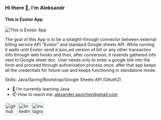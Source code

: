 ### Hi there 👋, I'm Aleksandr
#### This is Evotor App
![This is Evotor App](https://i.ibb.co/NNbNjc7/Untitled-1.jpg)

The goal of this App is to be a straight-through connector between external billing service API "Evotor" and standard Google sheets API. While running it waits until Evotor send a json_ed version of bill or any other transaction info through web hooks and then, after conversion, it resends gathered info next to Google sheet doc. User needs only to enter a google link into the form and proceed through authorization process once, after that app keeps all the credentials for future use and keeps functioning in standalone mode.

Skills: Java/Spring/Bootstrap/Google Sheets API (OAuth2)

- 🌱 I’m currently learning Java 
- 📫 How to reach me: alexander.savichev@gmail.com 


[<img src='https://cdn.jsdelivr.net/npm/simple-icons@3.0.1/icons/github.svg' alt='github' height='40'>](https://github.com/https://github.com/AlexanderSavichev)  [<img src='https://cdn.jsdelivr.net/npm/simple-icons@3.0.1/icons/linkedin.svg' alt='linkedin' height='40'>](https://www.linkedin.com/in/https://www.linkedin.com/mwlite/in/aleksandr-savichev-7b3743211/)  [<img src='https://cdn.jsdelivr.net/npm/simple-icons@3.0.1/icons/instagram.svg' alt='instagram' height='40'>](https://www.instagram.com/https://www.instagram.com/aleksander_savichev//)  

